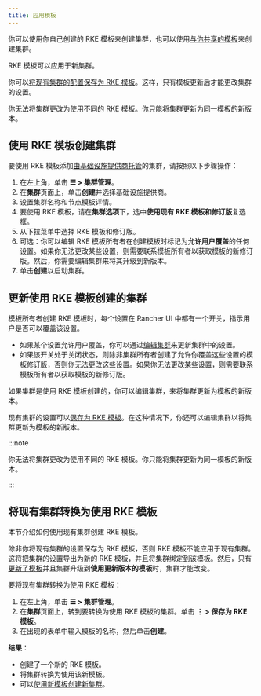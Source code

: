 ```yaml
---
title: 应用模板
---
```


你可以使用你自己创建的 RKE 模板来创建集群，也可以使用[与你共享的模板](access-or-share-templates.md)来创建集群。

RKE 模板可以应用于新集群。

你可以[将现有集群的配置保存为 RKE 模板](#将现有集群转换为使用-rke-模板)。这样，只有模板更新后才能更改集群的设置。

你无法将集群更改为使用不同的 RKE 模板。你只能将集群更新为同一模板的新版本。

## 使用 RKE 模板创建集群

要使用 RKE 模板添加[由基础设施提供商托管](../../../cluster-deployment/launch-kubernetes-with-rancher.md)的集群，请按照以下步骤操作：

1. 在左上角，单击 **☰ > 集群管理**。
1. 在**集群**页面上，单击**创建**并选择基础设施提供商。
1. 设置集群名称和节点模板详情。
1. 要使用 RKE 模板，请在**集群选项**下，选中**使用现有 RKE 模板和修订版**复选框。
1. 从下拉菜单中选择 RKE 模板和修订版。
1. 可选：你可以编辑 RKE 模板所有者在创建模板时标记为**允许用户覆盖**的任何设置。如果你无法更改某些设置，则需要联系模板所有者以获取模板的新修订版。然后，你需要编辑集群来将其升级到新版本。
1. 单击**创建**以启动集群。

## 更新使用 RKE 模板创建的集群

模板所有者创建 RKE 模板时，每个设置在 Rancher UI 中都有一个开关，指示用户是否可以覆盖该设置。

- 如果某个设置允许用户覆盖，你可以通过[编辑集群](../../../reference-guides/cluster-configuration/cluster-configuration.md)来更新集群中的设置。
- 如果该开关处于关闭状态，则除非集群所有者创建了允许你覆盖这些设置的模板修订版，否则你无法更改这些设置。如果你无法更改某些设置，则需要联系模板所有者以获取模板的新修订版。

如果集群是使用 RKE 模板创建的，你可以编辑集群，来将集群更新为模板的新版本。

现有集群的设置可以[保存为 RKE 模板](#将现有集群转换为使用-rke-模板)。在这种情况下，你还可以编辑集群以将集群更新为模板的新版本。

:::note

你无法将集群更改为使用不同的 RKE 模板。你只能将集群更新为同一模板的新版本。

:::

## 将现有集群转换为使用 RKE 模板

本节介绍如何使用现有集群创建 RKE 模板。

除非你将现有集群的设置保存为 RKE 模板，否则 RKE 模板不能应用于现有集群。这将把集群的设置导出为新的 RKE 模板，并且将集群绑定到该模板。然后，只有[更新了模板](manage-templates.md#更新模板)并且集群升级到**使用更新版本的模板**时，集群才能改变。

要将现有集群转换为使用 RKE 模板：

1. 在左上角，单击 **☰ > 集群管理**。
1. 在**集群**页面上，转到要转换为使用 RKE 模板的集群。单击 **⋮ > 保存为 RKE 模板**。
1. 在出现的表单中输入模板的名称，然后单击**创建**。

**结果**：

- 创建了一个新的 RKE 模板。
- 将集群转换为使用该新模板。
- 可以[使用新模板创建新集群](#使用-rke-模板创建集群)。